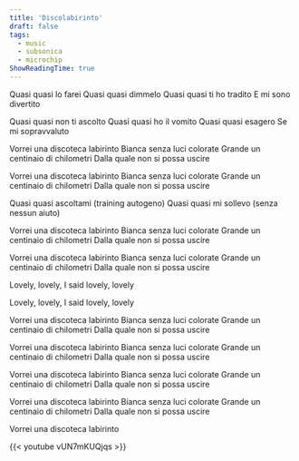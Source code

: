 ```yaml
---
title: 'Discolabirinto'
draft: false
tags:
  - music
  - subsonica
  - microchip
ShowReadingTime: true
---
```


Quasi quasi lo farei
Quasi quasi dimmelo
Quasi quasi ti ho tradito
E mi sono divertito

Quasi quasi non ti ascolto
Quasi quasi ho il vomito
Quasi quasi esagero
Se mi sopravvaluto

Vorrei una discoteca labirinto
Bianca senza luci colorate
Grande un centinaio di chilometri
Dalla quale non si possa uscire

Vorrei una discoteca labirinto
Bianca senza luci colorate
Grande un centinaio di chilometri
Dalla quale non si possa uscire

Quasi quasi ascoltami (training autogeno)
Quasi quasi mi sollevo (senza nessun aiuto)

Vorrei una discoteca labirinto
Bianca senza luci colorate
Grande un centinaio di chilometri
Dalla quale non si possa uscire

Vorrei una discoteca labirinto
Bianca senza luci colorate
Grande un centinaio di chilometri
Dalla quale non si possa uscire

Lovely, lovely, I said lovely, lovely

Lovely, lovely, I said lovely, lovely

Vorrei una discoteca labirinto
Bianca senza luci colorate
Grande un centinaio di chilometri
Dalla quale non si possa uscire

Vorrei una discoteca labirinto
Bianca senza luci colorate
Grande un centinaio di chilometri
Dalla quale non si possa uscire

Vorrei una discoteca labirinto
Bianca senza luci colorate
Grande un centinaio di chilometri
Dalla quale non si possa uscire

Vorrei una discoteca labirinto
Bianca senza luci colorate
Grande un centinaio di chilometri
Dalla quale non si possa uscire

Vorrei una discoteca labirinto



{{< youtube vUN7mKUQjqs >}}

